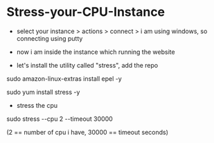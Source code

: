 # Stress-your-CPU-Instance


- select your instance > actions > connect > i am using windows, so connecting using putty


- now i am inside the instance which running the website



- let's install the utility called "stress", add the repo

sudo amazon-linux-extras install epel -y

sudo yum install stress -y


- stress the cpu

sudo stress --cpu 2 --timeout 30000           

(2 == number of cpu i have, 30000 == timeout seconds)













